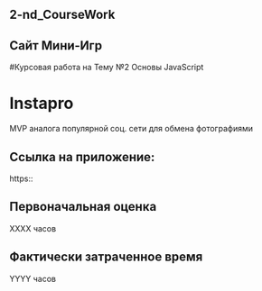 ## 2-nd_CourseWork
## Сайт Мини-Игр
#Курсовая работа на Тему №2 Основы JavaScript

# Instapro
MVP аналога популярной соц. сети для обмена фотографиями

## Ссылка на приложение:
https::

## Первоначальная оценка
ХХХХ часов

## Фактически затраченное время
YYYY часов

